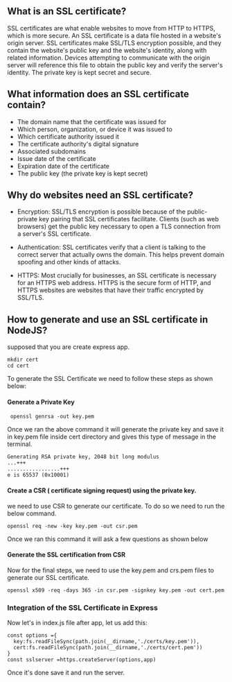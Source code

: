 ## What is an SSL certificate?

SSL certificates are what enable websites to move from HTTP to HTTPS, which is more secure. An SSL certificate is a data file hosted in a website's origin server. SSL certificates make SSL/TLS encryption possible, and they contain the website's public key and the website's identity, along with related information. Devices attempting to communicate with the origin server will reference this file to obtain the public key and verify the server's identity. The private key is kept secret and secure.

## What information does an SSL certificate contain?

- The domain name that the certificate was issued for
- Which person, organization, or device it was issued to
- Which certificate authority issued it
- The certificate authority's digital signature
- Associated subdomains
- Issue date of the certificate
- Expiration date of the certificate
- The public key (the private key is kept secret)

## Why do websites need an SSL certificate?

- Encryption: SSL/TLS encryption is possible because of the public-private key pairing that SSL certificates facilitate. Clients (such as web browsers) get the public key necessary to open a TLS connection from a server's SSL certificate.

- Authentication: SSL certificates verify that a client is talking to the correct server that actually owns the domain. This helps prevent domain spoofing and other kinds of attacks.

- HTTPS: Most crucially for businesses, an SSL certificate is necessary for an HTTPS web address. HTTPS is the secure form of HTTP, and HTTPS websites are websites that have their traffic encrypted by SSL/TLS.

## How to generate and use an SSL certificate in NodeJS?

supposed that you are create express app.
```
mkdir cert
cd cert
```

To generate the SSL Certificate we need to follow these steps as shown below:

#### Generate a Private Key
```
 openssl genrsa -out key.pem
```
Once we ran the above command it will generate the private key and save it in key.pem file inside cert directory and gives this type of message in the terminal.
```
Generating RSA private key, 2048 bit long modulus
...+++
.................+++
e is 65537 (0x10001)

```

#### Create a CSR ( certificate signing request) using the private key.

we need to use CSR to generate our certificate. To do so we need to run the below command.
```
openssl req -new -key key.pem -out csr.pem
```
Once we ran this command it will ask a few questions as shown below

#### Generate the SSL certification from CSR

Now for the final steps, we need to use the key.pem and crs.pem files to generate our SSL certificate.
```
openssl x509 -req -days 365 -in csr.pem -signkey key.pem -out cert.pem
```
### Integration of the SSL Certificate in Express
Now let's in index.js file after app, let us add this:
```
const options ={
  key:fs.readFileSync(path.join(__dirname,'./certs/key.pem')),
  cert:fs.readFileSync(path.join(__dirname,'./certs/cert.pem')) 
}
const sslserver =https.createServer(options,app)
```
Once it's done save it and run the server.
